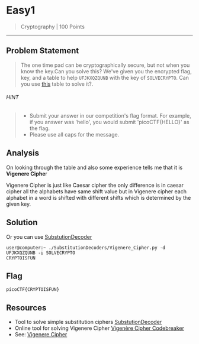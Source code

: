 # Easy1

> Cryptography | 100 Points
-----------------------------

## Problem Statement
>The one time pad can be cryptographically secure, but not when you know the
key.Can you solve this? We've given you the encrypted flag, key, and a table to
help `UFJKXQZQUNB` with the key of `SOLVECRYPTO`. Can you use [this](./table.txt)
table to solve it?.
###### HINT
> * Submit your answer in our competition's flag format. For example, if you 
answer was 'hello', you would submit 'picoCTF{HELLO}' as the flag.
> * Please use all caps for the message.

## Analysis
On looking through the table  and also some experience tells me that it is
**Vigenere Ciphe**r


Vigenere Cipher is just like Caesar cipher the only difference is in caesar
cipher all the alphabets have same shift value but in Vigenere cipher each
alphabet in a word is shifted with different shifts which is determined by the
given key.


## Solution

Or you can use [SubstutionDecoder](https://github.com/ViperX7/SubstitutionDecoders/)
```shell
user@computer:~ ./SubstitutionDecoders/Vigenere_Cipher.py -d UFJKXQZQUNB -i SOLVECRYPTO 
CRYPTOISFUN
```

## Flag 
`picoCTF{CRYPTOISFUN}`

## Resources
* Tool to solve simple substitution ciphers [SubstutionDecoder](https://github.com/ViperX7/SubstitutionDecoders/)
* Online tool for solving Vigenere Cipher [Vigenère Cipher Codebreaker](https://www.mygeocachingprofile.com/codebreaker.vigenerecipher.aspx)
* See: [Vigenere Cipher](https://en.wikipedia.org/wiki/Vigen%C3%A8re_cipher)

